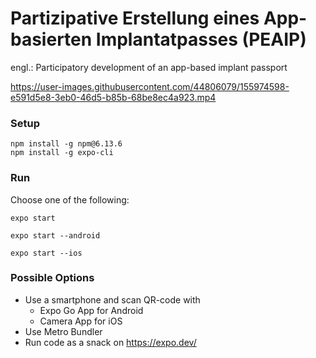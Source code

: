 # Partizipative Erstellung eines App-basierten Implantatpasses (PEAIP)

engl.: Participatory development of an app-based implant passport


https://user-images.githubusercontent.com/44806079/155974598-e591d5e8-3eb0-46d5-b85b-68be8ec4a923.mp4



### Setup
```
npm install -g npm@6.13.6
npm install -g expo-cli
```
### Run
Choose one of the following:
```
expo start
```
```
expo start --android
```
```
expo start --ios
```

### Possible Options
- Use a smartphone and scan QR-code with 
  - Expo Go App for Android
  - Camera App for iOS
- Use Metro Bundler
- Run code as a snack on https://expo.dev/
